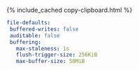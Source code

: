 {% include_cached copy-clipboard.html %}
~~~ yaml
file-defaults:
 buffered-writes: false
 auditable: false
 buffering:
   max-staleness: 1s
   flush-trigger-size: 256KiB
   max-buffer-size: 50MiB
~~~

